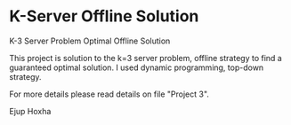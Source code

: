 # K-Server Offline Solution
K-3 Server Problem Optimal Offline Solution

This project is solution to the k=3 server problem, offline strategy to find a guaranteed optimal solution. 
I used dynamic programming, top-down strategy. 

For more details please read details on file "Project 3".

Ejup Hoxha
